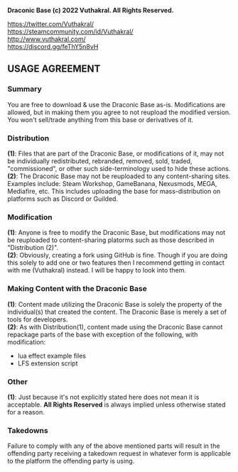 <b>Draconic Base (c) 2022 Vuthakral. All Rights Reserved.</b>

https://twitter.com/Vuthakral/ <br>
https://steamcommunity.com/id/Vuthakral/ <br>
http://www.vuthakral.com/ <br>
https://discord.gg/feThY5n8vH <br>

<h2>USAGE AGREEMENT</h2>
<h3>Summary</h3>
You are free to download & use the Draconic Base as-is. Modifications are allowed, but in making them you agree to not reupload the modified version. You won't sell/trade anything from this base or derivatives of it.

<h3>Distribution</h3>
<b>(1)</b>: Files that are part of the Draconic Base, or modifications of it, may not be individually redistributed, rebranded, removed, sold, traded, "commissioned", or other such side-terminology used to hide these actions.<br>
<b>(2)</b>: The Draconic Base may not be reuploaded to any content-sharing sites. Examples include: Steam Workshop, GameBanana, Nexusmods, MEGA, Mediafire, etc. This includes uploading the base for mass-distribution on platforms such as Discord or Guilded.

<h3>Modification</h3>
<b>(1)</b>: Anyone is free to modify the Draconic Base, but modifications may not be reuploaded to content-sharing platorms such as those described in "Distribution (2)".<br>
<b>(2)</b>: Obviously, creating a fork using GitHub is fine. Though if you are doing this solely to add one or two features then I recommend getting in contact with me (Vuthakral) instead. I will be happy to look into them.

<h3>Making Content with the Draconic Base</h3>
<b>(1)</b>: Content made utilizing the Draconic Base is solely the property of the individual(s) that created the content. The Draconic Base is merely a set of tools for developers.<br>
<b>(2)</b>: As with Distribution(1), content made using the Draconic Base cannot repackage parts of the base with exception of the following, with modification:

- lua effect example files
- LFS extension script

<h3>Other</h3>
<b>(1)</b>: Just because it's not explicitly stated here does not mean it is acceptable. <b>All Rights Reserved</b> is always implied unless otherwise stated for a reason.

<h3>Takedowns</h3>
Failure to comply with any of the above mentioned parts will result in the offending party receiving a takedown request in whatever form is applicable to the platform the offending party is using.
